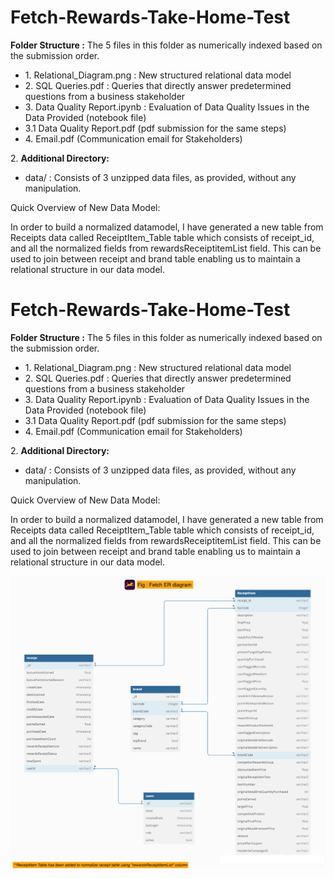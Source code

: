 # Fetch-Rewards-Take-Home-Test

**Folder Structure :** The 5 files in this folder as numerically indexed based on the submission order.

  

*   1\. Relational\_Diagram.png : New structured relational data model
*   2\. SQL Queries.pdf : Queries that directly answer predetermined questions from a business stakeholder
*   3\. Data Quality Report.ipynb : Evaluation of Data Quality Issues in the Data Provided (notebook file)
*   3.1 Data Quality Report.pdf (pdf submission for the same steps)
*   4\. Email.pdf (Communication email for Stakeholders)

  

2\. **Additional Directory:**

*   data/ : Consists of 3 unzipped data files, as provided, without any manipulation.

  

Quick Overview of New Data Model:

  

In order to build a normalized datamodel, I have generated a new table from Receipts data called ReceiptItem\_Table table which consists of receipt\_id, and all the normalized fields from rewardsReceiptitemList field. This can be used to join between receipt and brand table enabling us to maintain a relational structure in our data model.

# Fetch-Rewards-Take-Home-Test

**Folder Structure :** The 5 files in this folder as numerically indexed based on the submission order.

  

*   1\. Relational\_Diagram.png : New structured relational data model
*   2\. SQL Queries.pdf : Queries that directly answer predetermined questions from a business stakeholder
*   3\. Data Quality Report.ipynb : Evaluation of Data Quality Issues in the Data Provided (notebook file)
*   3.1 Data Quality Report.pdf (pdf submission for the same steps)
*   4\. Email.pdf (Communication email for Stakeholders)

  

2\. **Additional Directory:**

*   data/ : Consists of 3 unzipped data files, as provided, without any manipulation.

  

Quick Overview of New Data Model:

  

In order to build a normalized datamodel, I have generated a new table from Receipts data called ReceiptItem\_Table table which consists of receipt\_id, and all the normalized fields from rewardsReceiptitemList field. This can be used to join between receipt and brand table enabling us to maintain a relational structure in our data model.

  
![title](1.%20Relational_Diagram.png)
